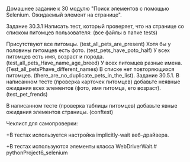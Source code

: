 Домашнее задание к 30 модулю "Поиск элементов с помощью Selenium. Ожидаемый элемент на странице".

Задание 30.3.1 Написать тест, который проверяет, что на странице со списком питомцев пользователя: (все файлы в папке tests)

Присутствуют все питомцы. (test_all_pets_are_present) Хотя бы у половины питомцев есть фото. (test_pets_have_poto_half) У всех питомцев есть имя, возраст и порода. (test_all_pets_Have_name_age_breed) У всех питомцев разные имена. (Test_all_petsPhave_different_names) В списке нет повторяющихся питомцев. (there_are_no_duplicate_pets_in_the_list). Задание 30.5.1. В написанном тесте (проверка карточек питомцев) добавьте неявные ожидания всех элементов (фото, имя питомца, его возраст). (test_pet_frends)

В написанном тесте (проверка таблицы питомцев) добавьте явные ожидания элементов страницы. (conftest)

Чеклист для самопроверки:

+В тестах используется настройка implicitly-wait веб-драйвера.

+В тестах используются элементы класса WebDriverWait.# pythonProject6_selenium
